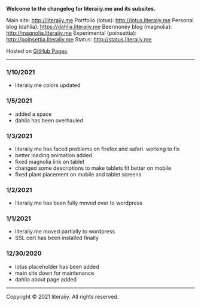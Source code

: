 

**Welcome to the changelog for literaiiy.me and its subsites.**

Main site: <http://literaiiy.me>
Portfolio (lotus): <http://lotus.literaiiy.me>
Personal blog (dahlia): <https://dahlia.literaiiy.me>
Beermoney blog (magnolia): <http://magnolia.literaiiy.me>
Experimental (poinsettia): <http://poinsettia.literaiiy.me>
Status: <http://status.literaiiy.me>

Hosted on [GitHub Pages](https://pages.github.com). 

----------
### 1/10/2021

- literaiiy.me colors updated

### 1/5/2021

- added a space
- dahlia has been overhauled

### 1/3/2021
- literaiiy.me has faced problems on firefox and safari. working to fix
- better loading animation added
- fixed magnolia link on tablet
- changed some descriptions to make tablets fit better on mobile
- fixed plant placement on mobile and tablet screens

### 1/2/2021

- literaiiy.me has been fully moved over to wordpress

### 1/1/2021

- literaiiy.me moved partially to wordpress
- SSL cert has been installed finally

### 12/30/2020
- lotus placeholder has been added
- main site down for maintenance
- dahlia about page added

----------
Copyright © 2021 literaiiy. All rights reserved.
